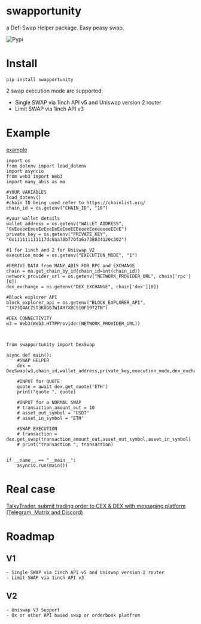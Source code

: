 # swapportunity
a Defi Swap Helper package. Easy peasy swap.

![Pypi](https://img.shields.io/pypi/dm/swaportunity)

# Install
`pip install swapportunity`

2 swap execution mode are supported:
 - Single SWAP via 1inch API v5 and Uniswap version 2 router
 - Limit SWAP via 1inch API v3

# Example

[example](examples/example.py)
```
import os
from dotenv import load_dotenv
import asyncio
from web3 import Web3
import many_abis as ma

#YOUR VARIABLES
load_dotenv()
#chain ID being used refer to https://chainlist.org/
chain_id = os.getenv("CHAIN_ID", "10")

#your wallet details
wallet_address = os.getenv("WALLET_ADDRESS", "0xEeeeeEeeeEeEeeEeEeEeeEEEeeeeEeeeeeeeEEeE")
private_key = os.getenv("PRIVATE_KEY", "0x111111111117dc0aa78b770fa6a738034120c302")

#1 for 1inch and 2 for Uniswap V2
execution_mode = os.getenv("EXECUTION_MODE", "1")

#DERIVE DATA from MANY_ABIS FOR RPC and EXCHANGE
chain = ma.get_chain_by_id(chain_id=int(chain_id))
network_provider_url = os.getenv("NETWORK_PROVIDER_URL", chain['rpc'][0])
dex_exchange = os.getenv("DEX_EXCHANGE", chain['dex'][0])

#Block explorer API
block_explorer_api = os.getenv("BLOCK_EXPLORER_API", "1X23Q4ACZ5T3KXG67WIAH7X8C510F1972TM")

#DEX CONNECTIVITY
w3 = Web3(Web3.HTTPProvider(NETWORK_PROVIDER_URL))



from swapportunity import DexSwap

async def main():
	#SWAP HELPER
	dex = DexSwap(w3,chain_id,wallet_address,private_key,execution_mode,dex_exchange,block_explorer_api)

	#INPUT for QUOTE
	quote = await dex.get_quote('ETH')
	print("quote ", quote)

	#INPUT for a NORMAL SWAP
	# transaction_amount_out = 10
	# asset_out_symbol = "USDT"
	# asset_in_symbol = "ETH"

	#SWAP EXECUTION
	# transaction = dex.get_swap(transaction_amount_out,asset_out_symbol,asset_in_symbol)
	# print("transaction ", transaction)


if __name__ == "__main__":
    asyncio.run(main())
```

# Real case

[TalkyTrader, submit trading order to CEX & DEX with messaging platform (Telegram, Matrix and Discord)](https://github.com/mraniki/tt)



# Roadmap

## V1
	- Single SWAP via 1inch API v5 and Uniswap version 2 router
	- Limit SWAP via 1inch API v3

## V2 
	- Uniswap V3 Support
	- Ox or other API based swap or orderbook platfrom
